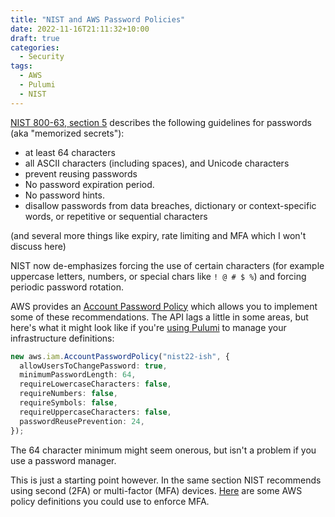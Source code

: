 ```yaml
---
title: "NIST and AWS Password Policies"
date: 2022-11-16T21:11:32+10:00
draft: true
categories:
  - Security
tags:
  - AWS
  - Pulumi
  - NIST
---
```


[NIST 800-63, section 5](https://pages.nist.gov/800-63-3/sp800-63b.html#sec5) describes the following guidelines for passwords (aka "memorized secrets"):

- at least 64 characters
- all ASCII characters (including spaces), and Unicode characters
- prevent reusing passwords
- No password expiration period.
- No password hints.
- disallow passwords from data breaches, dictionary or context-specific words, or repetitive or sequential characters

(and several more things like expiry, rate limiting and MFA which I won't discuss here)

NIST now de-emphasizes forcing the use of certain characters (for example uppercase letters, numbers, or special chars like `! @ # $ %`) and forcing periodic password rotation.

AWS provides an [Account Password Policy](https://docs.aws.amazon.com/IAM/latest/UserGuide/id_credentials_passwords_account-policy.html) which allows you to implement some of these recommendations. The API lags a little in some areas, but here's what it might look like if you're [using Pulumi](https://www.pulumi.com/registry/packages/aws/api-docs/iam/accountpasswordpolicy/) to manage your infrastructure definitions:

```typescript
new aws.iam.AccountPasswordPolicy("nist22-ish", {
  allowUsersToChangePassword: true,
  minimumPasswordLength: 64,
  requireLowercaseCharacters: false,
  requireNumbers: false,
  requireSymbols: false,
  requireUppercaseCharacters: false,
  passwordReusePrevention: 24,
});
```

The 64 character minimum might seem onerous, but isn't a problem if you use a password manager.

This is just a starting point however. In the same section NIST recommends using second (2FA) or multi-factor (MFA) devices. [Here](https://www.obytes.com/blog/enforce-mfa-aws) are some AWS policy definitions you could use to enforce MFA.

